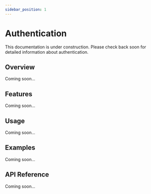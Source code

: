 ```yaml
---
sidebar_position: 1
---
```


# Authentication

This documentation is under construction. Please check back soon for detailed information about authentication.

## Overview

Coming soon...

## Features

Coming soon...

## Usage

Coming soon...

## Examples

Coming soon...

## API Reference

Coming soon...
